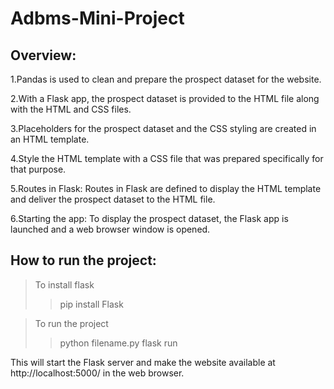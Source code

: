 # Adbms-Mini-Project
## Overview: 

1.Pandas is used to clean and prepare the prospect dataset for the website.

2.With a Flask app, the prospect dataset is provided to the HTML file along with the HTML and CSS files.

3.Placeholders for the prospect dataset and the CSS styling are created in an HTML template.

4.Style the HTML template with a CSS file that was prepared specifically for that purpose.

5.Routes in Flask: Routes in Flask are defined to display the HTML template and deliver the prospect dataset to the HTML file.

6.Starting the app: To display the prospect dataset, the Flask app is launched and a web browser window is opened.

## How to run the project:

>To install flask
>>pip install Flask

>To run the project
>> python filename.py
>>flask run

This will start the Flask server and make the website available at http://localhost:5000/ in the web browser.
